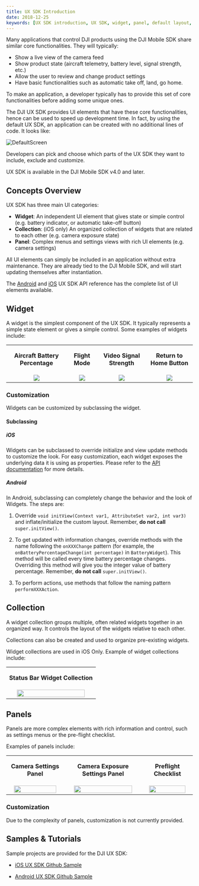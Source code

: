 ```yaml
---
title: UX SDK Introduction
date: 2018-12-25
keywords: [UX SDK introduction, UX SDK, widget, panel, default layout, asset swap, widget customization, panel customization]
---
```


Many applications that control DJI products using the DJI Mobile SDK share similar core functionalities. They will typically:

* Show a live view of the camera feed
* Show product state (aircraft telemetry, battery level, signal strength, etc.)
* Allow the user to review and change product settings
* Have basic functionalities such as automatic take off, land, go home.

To make an application, a developer typically has to provide this set of core functionalities before adding some unique ones.

The DJI UX SDK provides UI elements that have these core functionalities, hence can be used to speed up development time. In fact, by using the default UX SDK, an application can be created with no additional lines of code. It looks like:

![DefaultScreen](../../images/product-introduction/defaultScreen.png)

Developers can pick and choose which parts of the UX SDK they want to include, exclude and customize. 

UX SDK is available in the DJI Mobile SDK v4.0 and later. 

## Concepts Overview

UX SDK has three main UI categories:

* **Widget**: An independent UI element that gives state or simple control (e.g.  battery indicator, or automatic take-off button)
* **Collection**: (iOS only) An organized collection of widgets that are related to each other (e.g. camera exposure state)
* **Panel**: Complex menus and settings views with rich UI elements (e.g. camera settings)

All UI elements can simply be included in an application without extra maintenance. They are already tied to the DJI Mobile SDK, and will start updating themselves after instantiation.

The [Android](http://developer.dji.com/api-reference/android-uilib-api/index.html) and [iOS](http://developer.dji.com/api-reference/ios-uilib-api/index.html) UX SDK API reference has the complete list of UI elements available.

## Widget

A widget is the simplest component of the UX SDK. It typically represents a simple state element or gives a simple control. Some examples of widgets include:
<html>
<table class="table-pictures">
<tbody>
  <tr valign="top">
    <td><font style="font-weight:bold" align="center"><p>Aircraft Battery Percentage </p></td>
    <td><font style="font-weight:bold" align="center"><p>Flight Mode </p></td>
    <td><font style="font-weight:bold" align="center"><p>Video Signal Strength </p></td>
    <td><font style="font-weight:bold" align="center"><p>Return to Home Button </p></td>
  </tr>

  <tr>
    <td align="center"><img src="../../images/ux-sdk-introduction/battery.png"></td>
    <td align="center"><img src="../../images/ux-sdk-introduction/flyingMode.png"></td>
    <td align="center"><img src="../../images/ux-sdk-introduction/videoSignal.png"></td>
    <td align="center"><img src="../../images/ux-sdk-introduction/returnHome.png"></td>
  </tr>
</tbody>
</table>
</html>

### Customization

Widgets can be customized by subclassing the widget.

#### Subclassing

##### iOS

  Widgets can be subclassed to override initialize and view update methods to customize the look. For easy customization, each widget exposes the underlying data it is using as properties. Please refer to the [API documentation](http://developer.dji.com/api-reference/ios-uilib-api/Widgets/AutoExposureLockWidget.html) for more details.

##### Android
  
  In Android, subclassing can completely change the behavior and the look of Widgets. The steps are:

  1. Override `void initView(Context var1, AttributeSet var2, int var3)` and inflate/initialize the custom layout. Remember, **do not call** `super.initView()`.

  2. To get updated with information changes, override methods with the name following the `onXXXChange` pattern (for example, the `onBatteryPercentageChange(int percentage)` in `BatteryWidget`). This method will be called every time battery percentage changes. Overriding this method will give you the integer value of battery percentage. Remember, **do not call** `super.initView()`.              

  3. To perform actions, use methods that follow the naming pattern `performXXXAction`.

## Collection

A widget collection groups multiple, often related widgets together in an organized way. It controls the layout of the widgets relative to each other.

Collections can also be created and used to organize pre-existing widgets.

Widget collections are used in iOS Only. Example of widget collections include:

<html>
<table class="table-pictures">
<tbody>
  <tr valign="top">
    <td><font style="font-weight:bold" align="center"><p>Status Bar Widget Collection </p></td>
  </tr>

  <tr>
    <td align="center"><img src="../../images/ux-sdk-introduction/statusBarWidgetCollections.png" width=90%></td>
  </tr>
</tbody>
</table>
</html>

## Panels

Panels are more complex elements with rich information and control, such as settings menus or the pre-flight checklist. 

Examples of panels include:

<html>

<table class="table-pictures">

  <tr valign="top">
    <td><font style="font-weight:bold" align="center"><p>Camera Settings Panel </p></td>
    <td><font style="font-weight:bold" align="center"><p>Camera Exposure Settings Panel </p></td>
    <td><font style="font-weight:bold" align="center"><p>Preflight Checklist </p></td>
  </tr>

  <tr>
    <td align="center"><img src="../../images/ux-sdk-introduction/cameraSettingsPanel.png" width=90%></td>
    <td align="center"><img src="../../images/ux-sdk-introduction/exposureSettingsPanel.png" width=90%></td>
    <td align="center"><img src="../../images/ux-sdk-introduction/preflightChecklistPanel.png" width=90%></td>
  </tr>

</table>
</html>

### Customization

Due to the complexity of panels, customization is not currently provided.

## Samples & Tutorials

Sample projects are provided for the DJI UX SDK:

- [iOS UX SDK Github Sample](https://github.com/dji-sdk/Mobile-UXSDK-iOS)

- [Android UX SDK Github Sample](https://github.com/dji-sdk/Mobile-UXSDK-Android)

<!-- An iOS UX SDK tutorial is provided as an example on how to use the iOS UX SDK.

- [Creating a Simplified DJI Go app using DJI Mobile UX SDk](TODO)
  -->
